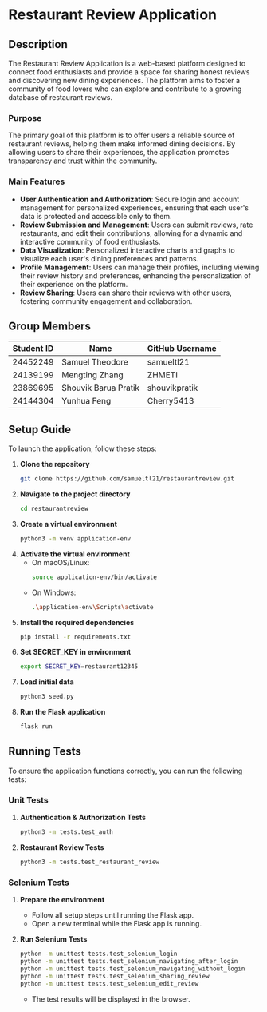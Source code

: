 # Restaurant Review Application

## Description

The Restaurant Review Application is a web-based platform designed to connect food enthusiasts and provide a space for sharing honest reviews and discovering new dining experiences. The platform aims to foster a community of food lovers who can explore and contribute to a growing database of restaurant reviews.

### Purpose

The primary goal of this platform is to offer users a reliable source of restaurant reviews, helping them make informed dining decisions. By allowing users to share their experiences, the application promotes transparency and trust within the community.

### Main Features

- **User Authentication and Authorization**: Secure login and account management for personalized experiences, ensuring that each user's data is protected and accessible only to them.
- **Review Submission and Management**: Users can submit reviews, rate restaurants, and edit their contributions, allowing for a dynamic and interactive community of food enthusiasts.
- **Data Visualization**: Personalized interactive charts and graphs to visualize each user's dining preferences and patterns.
- **Profile Management**: Users can manage their profiles, including viewing their review history and preferences, enhancing the personalization of their experience on the platform.
- **Review Sharing**: Users can share their reviews with other users, fostering community engagement and collaboration.

## Group Members

| Student ID   | Name                  | GitHub Username |
|----------|-----------------------|-----------------|
| 24452249 | Samuel Theodore       | samueltl21      |
| 24139199 | Mengting Zhang        | ZHMETI          |
| 23869695 | Shouvik Barua Pratik  | shouvikpratik   |
| 24144304 | Yunhua Feng           | Cherry5413      |

## Setup Guide

To launch the application, follow these steps:

1. **Clone the repository**
   ```bash
   git clone https://github.com/samueltl21/restaurantreview.git
   ```
2. **Navigate to the project directory**
   ```bash
   cd restaurantreview
   ```
3. **Create a virtual environment**
   ```bash
   python3 -m venv application-env
   ```
4. **Activate the virtual environment**
   - On macOS/Linux:
     ```bash
     source application-env/bin/activate
     ```
   - On Windows:
     ```bash
     .\application-env\Scripts\activate
     ```
5. **Install the required dependencies**
   ```bash
   pip install -r requirements.txt
   ```
6. **Set SECRET_KEY in environment**
   ```bash
   export SECRET_KEY=restaurant12345
   ```
7. **Load initial data**
   ```bash
   python3 seed.py
   ```
8. **Run the Flask application**
   ```bash
   flask run
   ```

## Running Tests

To ensure the application functions correctly, you can run the following tests:

### Unit Tests

1. **Authentication & Authorization Tests**
   ```bash
   python3 -m tests.test_auth
   ```
2. **Restaurant Review Tests**
   ```bash
   python3 -m tests.test_restaurant_review
   ```

### Selenium Tests

1. **Prepare the environment**
   - Follow all setup steps until running the Flask app.
   - Open a new terminal while the Flask app is running.

2. **Run Selenium Tests**
   ```bash
   python -m unittest tests.test_selenium_login
   python -m unittest tests.test_selenium_navigating_after_login
   python -m unittest tests.test_selenium_navigating_without_login
   python -m unittest tests.test_selenium_sharing_review
   python -m unittest tests.test_selenium_edit_review
   ```
   - The test results will be displayed in the browser.


